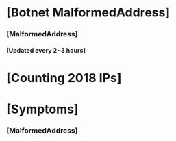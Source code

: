 # [Botnet MalformedAddress]
### [MalformedAddress]
#### [Updated every 2~3 hours]

# [Counting 2018 IPs]

# [Symptoms] 
###   [MalformedAddress]
